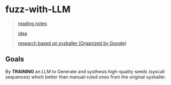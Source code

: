 # fuzz-with-LLM

> [reading notes](https://github.com/AmoyCherry/fuzz-with-LLM/blob/main/notes/reading.md)
>
> [idea](https://github.com/AmoyCherry/fuzz-with-LLM/blob/main/notes/idea.md)
>
> [research based on syzkaller (Organized by Google)](https://github.com/google/syzkaller/blob/master/docs/research.md)

## Goals

By **TRAINING** an LLM to Generate and systhesis high-quality seeds (syscall sequences) which better than manual-ruled ones from the original syzkaller.